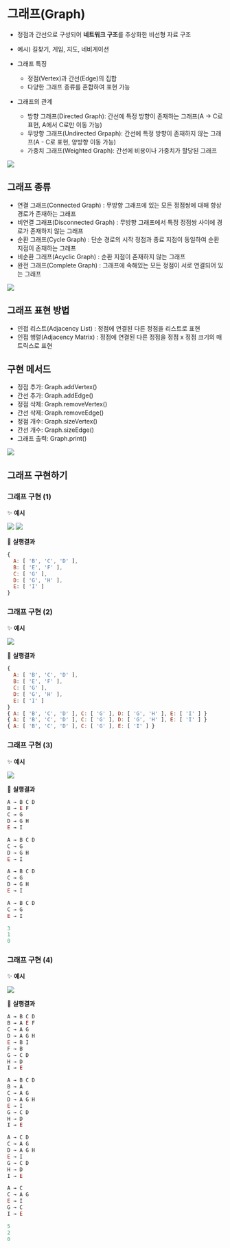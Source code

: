 # 그래프(Graph)
- 정점과 간선으로 구성되어 **네트워크 구조**를 추상화한 비선형 자료 구조
- 예시) 길찾기, 게임, 지도, 네비게이션

- 그래프 특징
  - 정점(Vertex)과 간선(Edge)의 집합
  - 다양한 그래프 종류를 혼합하여 표현 가능
- 그래프의 관계
  - 방향 그래프(Directed Graph): 간선에 특정 방향이 존재하는 그래프(A → C로 표현, A에서 C로만 이동 가능)
  - 무방향 그래프(Undirected Grpaph): 간선에 특정 방향이 존재하지 않는 그래프(A - C로 표현, 양방향 이동 가능)
  - 가중치 그래프(Weighted Graph): 간선에 비용이나 가중치가 할당된 그래프


![](./Graph/images/graph.png)


## 그래프 종류
- 연결 그래프(Connected Graph) : 무방향 그래프에 있는 모든 정점쌍에 대해 항상 경로가 존재하는 그래프
- 비연결 그래프(Disconnected Graph) : 무방향 그래프에서 특정 정점쌍 사이에 경로가 존재하지 않는 그래프
- 순환 그래프(Cycle Graph) : 단순 경로의 시작 정점과 종료 지점이 동일하여 순환 지점이 존재하는 그래프
- 비순환 그래프(Acyclic Graph) : 순환 지점이 존재하지 않는 그래프
- 완전 그래프(Complete Graph) : 그래프에 속해있는 모든 정점이 서로 연결되어 있는 그래프

![](./Graph/images/종류.png)


## 그래프 표현 방법
- 인접 리스트(Adjacency List) : 정점에 연결된 다른 정점을 리스트로 표현
- 인접 행렬(Adjacency Matrix) : 정점에 연결된 다른 정점을 정점 x 정점 크기의 매트릭스로 표현


## 구현 메서드
- 정점 추가: Graph.addVertex()
- 간선 추가: Graph.addEdge()
- 정점 삭제: Graph.removeVertex()
- 간선 삭제: Graph.removeEdge()
- 정점 개수: Graph.sizeVertex()
- 간선 개수: Graph.sizeEdge()
- 그래프 출력: Graph.print()

![](./Graph/images/표현방법.png)


## 그래프 구현하기
### 그래프 구현 (1)

✨ **예시**

![](./Graph/images/1.png)
![](./Graph/images/2-1.png)



🧪 **실행결과**

```javascript
{
  A: [ 'B', 'C', 'D' ],
  B: [ 'E', 'F' ],
  C: [ 'G' ],
  D: [ 'G', 'H' ],
  E: [ 'I' ]
}
```


### 그래프 구현 (2)

✨ **예시**

![](./Graph/images/2.png)


🧪 **실행결과**

```javascript
{
  A: [ 'B', 'C', 'D' ],
  B: [ 'E', 'F' ],
  C: [ 'G' ],
  D: [ 'G', 'H' ],
  E: [ 'I' ]
}
{ A: [ 'B', 'C', 'D' ], C: [ 'G' ], D: [ 'G', 'H' ], E: [ 'I' ] }
{ A: [ 'B', 'C', 'D' ], C: [ 'G' ], D: [ 'G', 'H' ], E: [ 'I' ] }
{ A: [ 'B', 'C', 'D' ], C: [ 'G' ], E: [ 'I' ] }
```


### 그래프 구현 (3)

✨ **예시**

![](./Graph/images/3.png)


🧪 **실행결과**

```javascript
A → B C D 
B → E F
C → G
D → G H
E → I

A → B C D
C → G
D → G H
E → I

A → B C D
C → G
D → G H
E → I

A → B C D
C → G
E → I

3
1
0
```


### 그래프 구현 (4)

✨ **예시**

![](./Graph/images/4.png)


🧪 **실행결과**

```javascript
A → B C D 
B → A E F
C → A G
D → A G H
E → B I
F → B 
G → C D
H → D
I → E

A → B C D
B → A
C → A G
D → A G H
E → I
G → C D
H → D
I → E

A → C D
C → A G
D → A G H 
E → I
G → C D
H → D
I → E

A → C
C → A G
E → I
G → C
I → E

5
2
0
```
